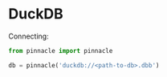# DuckDB

Connecting:

```python
from pinnacle import pinnacle

db = pinnacle('duckdb://<path-to-db>.dbb')
```
